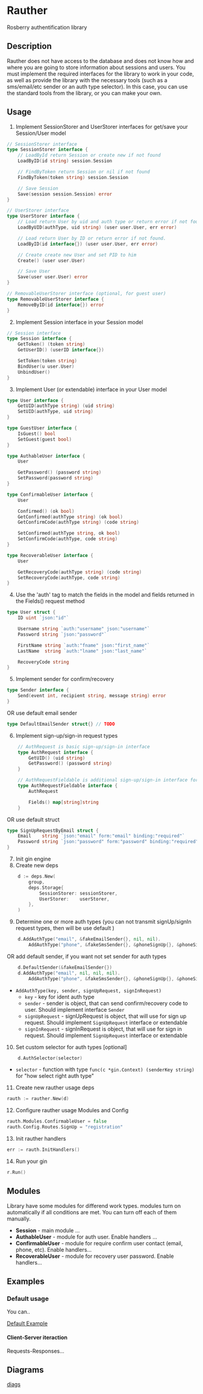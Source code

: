 # Rauther

Rosberry authentification library

## Description

Rauther does not have access to the database and does not know how and where you are going to store information about sessions and users.
You must implement the required interfaces for the library to work in your code, as well as provide the library with the necessary tools (such as a sms/email/etc sender or an auth type selector). In this case, you can use the standard tools from the library, or you can make your own.

## Usage

1. Implement SessionStorer and UserStorer interfaces for get/save your Session/User model

```go
// SessionStorer interface
type SessionStorer interface {
	// LoadById return Session or create new if not found
	LoadByID(id string) session.Session

	// FindByToken return Session or nil if not found
	FindByToken(token string) session.Session

	// Save Session
	Save(session session.Session) error
}

// UserStorer interface
type UserStorer interface {
	// Load return User by uid and auth type or return error if not found.
	LoadByUID(authType, uid string) (user user.User, err error)

	// Load return User by ID or return error if not found.
	LoadByID(id interface{}) (user user.User, err error)

	// Create create new User and set PID to him
	Create() (user user.User)

	// Save User
	Save(user user.User) error
}

// RemovableUserStorer interface (optional, for guest user)
type RemovableUserStorer interface {
	RemoveByID(id interface{}) error
}
```

2. Implement Session interface in your Session model

```go
// Session interface
type Session interface {
	GetToken() (token string)
	GetUserID() (userID interface{})

	SetToken(token string)
	BindUser(u user.User)
	UnbindUser()
}
```

3. Implement User (or extendable) interface in your User model

```go
type User interface {
	GetUID(authType string) (uid string)
	SetUID(authType, uid string)
}

type GuestUser interface {
	IsGuest() bool
	SetGuest(guest bool)
}

type AuthableUser interface {
	User

	GetPassword() (password string)
	SetPassword(password string)
}

type ConfirmableUser interface {
	User

	Confirmed() (ok bool)
	GetConfirmed(authType string) (ok bool)
	GetConfirmCode(authType string) (code string)

	SetConfirmed(authType string, ok bool)
	SetConfirmCode(authType, code string)
}

type RecoverableUser interface {
	User

	GetRecoveryCode(authType string) (code string)
	SetRecoveryCode(authType, code string)
}
```

4. Use the 'auth' tag to match the fields in the model and fields returned in the Fields() request method

```go
type User struct {
	ID uint `json:"id"`

	Username string `auth:"username" json:"username"`
	Password string `json:"password"`

	FirstName string `auth:"fname" json:"first_name"`
	LastName  string `auth:"lname" json:"last_name"`

	RecoveryCode string
}
```

5. Implement sender for confirm/recovery

```go
type Sender interface {
	Send(event int, recipient string, message string) error
}
```

OR use default email sender

```go
type DefaultEmailSender struct{} // TODO
```

6. Implement sign-up/sign-in request types

```go
	// AuthRequest is basic sign-up/sign-in interface
    type AuthRequest interface {
		GetUID() (uid string)
		GetPassword() (password string)
	}

	// AuthRequestFieldable is additional sign-up/sign-in interface for use additional fields
	type AuthRequestFieldable interface {
		AuthRequest

		Fields() map[string]string
	}
```

OR use default struct

```go
type SignUpRequestByEmail struct {
	Email    string `json:"email" form:"email" binding:"required"`
	Password string `json:"password" form:"password" binding:"required"`
}
```

7. Init gin engine
8. Create new deps

```go
    d := deps.New(
		group,
		deps.Storage{
			SessionStorer: sessionStorer,
			UserStorer:    userStorer,
		},
	)
```

9. Determine one or more auth types (you can not transmit signUp/signIn request types, then will be use default )

```go
	d.AddAuthType("email", &fakeEmailSender{}, nil, nil).
		AddAuthType("phone", &fakeSmsSender{}, &phoneSignUp{}, &phoneSignIn{})
```

OR add default sender, if you want not set sender for auth types

```go
	d.DefaultSender(&fakeEmailSender{})
	d.AddAuthType("email", nil, nil, nil).
		AddAuthType("phone", &fakeSmsSender{}, &phoneSignUp{}, &phoneSignIn{})

```

- `AddAuthType(key, sender, signUpRequest, signInRequest)`
  - `key` - key for ident auth type
  - `sender` - sender is object, that can send confirm/recovery code to user. Should implement interface `Sender`
  - `signUpRequest` - signUpRequest is object, that will use for sign up request. Should implement `SignUpRequest` interface or extendable
  - `signInRequest` - signInRequest is object, that will use for sign in request. Should implement `SignUpRequest` interface or extendable

10. Set custom selector for auth types [optional]

```go
	d.AuthSelector(selector)
```

- `selector` - function with type `func(c *gin.Context) (senderKey string)` for "how select right auth type"

11. Create new rauther usage deps

```go
rauth := rauther.New(d)
```

12. Configure rauther usage Modules and Config

```go
rauth.Modules.ConfirmableUser = false
rauth.Config.Routes.SignUp = "registration"
```

13. Init rauther handlers

```go
err := rauth.InitHandlers()
```

14. Run your gin

```go
r.Run()
```

## Modules

Library have some modules for differend work types. modules turn on automatically if all conditions are met. You can turn off each of them manually.

- **Session** - main module ...
- **AuthableUser** - module for auth user. Enable handlers ...
- **ConfirmableUser** - module for require confirm user contact (email, phone, etc). Enable handlers...
- **RecoverableUser** - module for recovery user password. Enable handlers...

## Examples

### Default usage

You can..

[Default Example](./example/default/full/README.md)

#### Client-Server iteraction

Requests-Responses...

## Diagrams

[diags](./doc/diags/preview)
